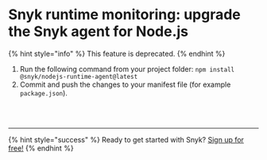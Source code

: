 # Snyk runtime monitoring: upgrade the Snyk agent for Node.js

{% hint style="info" %}
This feature is deprecated.
{% endhint %}

1. Run the following command from your project folder: `npm install @snyk/nodejs-runtime-agent@latest`
2. Commit and push the changes to your manifest file \(for example `package.json`\).

 
<br><br><hr>

{% hint style="success" %}
Ready to get started with Snyk? [Sign up for free!](https://snyk.io/login?cta=sign-up&loc=footer&page=support_docs_page)
{% endhint %}